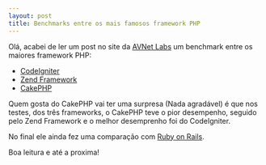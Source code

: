 ```yaml
---
layout: post
title: Benchmarks entre os mais famosos framework PHP
---
```


Olá, acabei de ler um post no site da [AVNet Labs](http://www.avnetlabs.com/php/php-framework-comparison-benchmarks) um benchmark entre os maiores framework PHP:

  * [CodeIgniter](http://www.codeigniter.com)
  * [Zend Framework](http://framework.zend.com/)
  * [CakePHP](http://cakephp.org/)

Quem gosta do CakePHP vai ter uma surpresa (Nada agradável) é que nos testes, dos três frameworks, o CakePHP teve o pior desempenho, seguido pelo Zend Framework e o melhor desemprenho foi do CodeIgniter.

No final ele ainda fez uma comparação com [Ruby on Rails](http://www.rubyonrails.org/).

Boa leitura e até a proxima!
